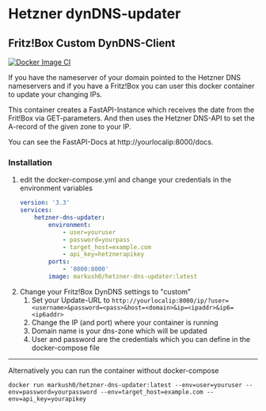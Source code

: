 # Hetzner dynDNS-updater

## Fritz!Box Custom DynDNS-Client

[![Docker Image CI](https://github.com/markush0/hetzner-dns-updater/actions/workflows/docker-image.yml/badge.svg)](https://github.com/markush0/hetzner-dns-updater/actions/workflows/docker-image.yml)

If you have the nameserver of your domain pointed to the Hetzner DNS nameservers and if you have a Fritz!Box
you can user this docker container to update your changing IPs.

This container creates a FastAPI-Instance which receives the date from the Frit!Box via GET-parameters.
And then uses the Hetzner DNS-API to set the A-record of the given zone to your IP.

You can see the FastAPI-Docs at http://yourlocalip:8000/docs.

### Installation

1. edit the docker-compose.yml and change your credentials in the environment variables
   ```yaml
   version: '3.3'
   services:
       hetzner-dns-updater:
           environment:
               - user=youruser
               - password=yourpass
               - target_host=example.com
               - api_key=hetznerapikey
           ports:
               - '8000:8000'
           image: markush0/hetzner-dns-updater:latest
   ```
2. Change your Fritz!Box DynDNS settings to "custom"
   1. Set your Update-URL to ```http://yourlocalip:8000/ip/?user=<username>&password=<pass>&host=<domain>&ip=<ipaddr>&ip6=<ip6addr>```
   2. Change the IP (and port) where your container is running
   3. Domain name is your dns-zone which will be updated
   4. User and password are the credentials which you can define in the docker-compose file

---

Alternatively you can run the container without docker-compose
```shell
docker run markush0/hetzner-dns-updater:latest --env=user=youruser --env=password=yourpassword --env=target_host=example.com --env=api_key=yourapikey
```
